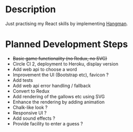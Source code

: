 # Description

Just practising my React skills by implementing [Hangman](https://en.wikipedia.org/wiki/Hangman_(game)).

# Planned Development Steps

* ~~Basic game functionality (no Redux, no SVG)~~
* Circle CI 2, deployment to Heroku, display version
* Add web api to choose a word
* Improvement the UI (Bootstrap etc), favicon ?
* Add tests
* Add web api error handling / fallback
* Convert to Redux
* Add rendering of the gallows etc using SVG
* Enhance the rendering by adding animation
* Chalk-like look ?
* Responsive UI ?
* Add sound effects ?
* Provide facility to enter a guess ?

